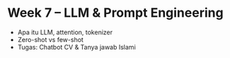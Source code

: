 # Week 7 – LLM & Prompt Engineering

- Apa itu LLM, attention, tokenizer
- Zero-shot vs few-shot
- Tugas: Chatbot CV & Tanya jawab Islami